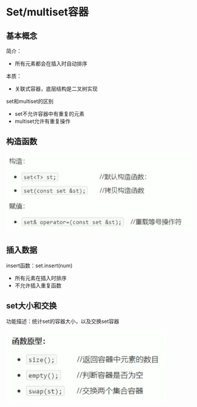 # Set/multiset容器

## 基本概念

简介：

* 所有元素都会在插入时自动排序

本质：

* 关联式容器，底层结构是二叉树实现

set和multiset的区别

* set不允许容器中有重复的元素
* multiset允许有重复操作

## 构造函数

![1646977860528](img/1646977860528.png)

## 插入数据

insert函数：set.insert(num)

* 所有元素在插入时排序
* 不允许插入重复函数

## set大小和交换

功能描述：统计set的容器大小，以及交换set容器

![1646978062870](img/1646978062870.png)